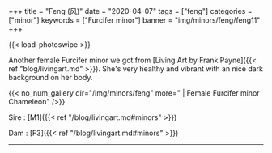 +++
title = "Feng (风)"
date = "2020-04-07"
tags = ["feng"]
categories = ["minor"]
keywords = ["Furcifer minor"]
banner = "img/minors/feng/feng11"
+++

{{< load-photoswipe >}}

Another female Furcifer minor we got from [Living Art by Frank Payne]({{< ref "blog/livingart.md" >}}). She's very healthy and vibrant with an nice dark background on her body.


{{< no_num_gallery dir="/img/minors/feng" more=" | Female Furcifer minor Chameleon" />}}

Sire
: [M1]({{< ref "/blog/livingart.md#minors" >}})

Dam
: [F3]({{< ref "/blog/livingart.md#minors" >}})

---